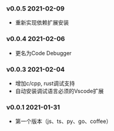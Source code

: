 ### v0.0.5 2021-02-09
- 重新实现依赖扩展安装

### v0.0.4 2021-02-06
- 更名为Code Debugger

### v0.0.3 2021-02-04
- 增加c/cpp, rust调试支持
- 自动安装调试语言必须的Vscode扩展

### v0.0.1 2021-01-31
- 第一个版本（js、ts、py、go、coffee）